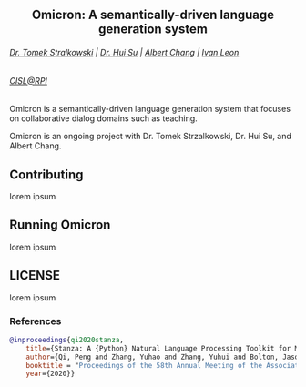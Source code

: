 <h2 align="center">Omicron: A semantically-driven language generation system</h2>

###### [Dr. Tomek Stralkowski](https://faculty.rpi.edu/node/36316 "Dr. Tomek Strzalkowski") | [Dr. Hui Su](https://cisl.rpi.edu/people/faculty/hui-su "Dr. Hui Su") | [Albert Chang](https://cisl.rpi.edu/people/students/albert-chang "Albert Chang") | [Ivan Leon](https://ivanleon.net "Ivan Leon")
###### [CISL@RPI](https://cisl.rpi.edu/ "CISL")

Omicron is a semantically-driven language generation system that focuses on collaborative dialog domains such as teaching.  
 
Omicron is an ongoing project with Dr. Tomek Strzalkowski, Dr. Hui Su, and Albert Chang. 

## Contributing

lorem ipsum

## Running Omicron

lorem ipsum

## LICENSE
lorem ipsum

### References
```bibtex
@inproceedings{qi2020stanza,
    title={Stanza: A {Python} Natural Language Processing Toolkit for Many Human Languages},
    author={Qi, Peng and Zhang, Yuhao and Zhang, Yuhui and Bolton, Jason and Manning, Christopher D.},
    booktitle = "Proceedings of the 58th Annual Meeting of the Association for Computational Linguistics: System Demonstrations",
    year={2020}}
```